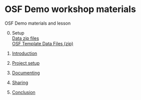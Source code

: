 # OSF Demo workshop materials
OSF Demo materials and lesson

0. Setup  
  [Data zip files](https://github.com/ucsdlib/GPS-OSF-Lecture/tree/master/data)    
  [OSF Template Data Files (zip)](https://osf.io/a2ydp/)


1. [Introduction](https://u2ng.github.io/2018-OSF-Demo/01_OSF_introduction.html)
2. [Project setup](https://u2ng.github.io/2018-OSF-Demo/02_OSF_Project_Setup.html)
3. [Documenting](https://u2ng.github.io/2018-OSF-Demo/03_OSF_Documenting.html)
4. [Sharing](https://u2ng.github.io/2018-OSF-Demo/04_OSF_Sharing.html)
5. [Conclusion](https://u2ng.github.io/2018-OSF-Demo/05_OSF_Conclusion.html)
